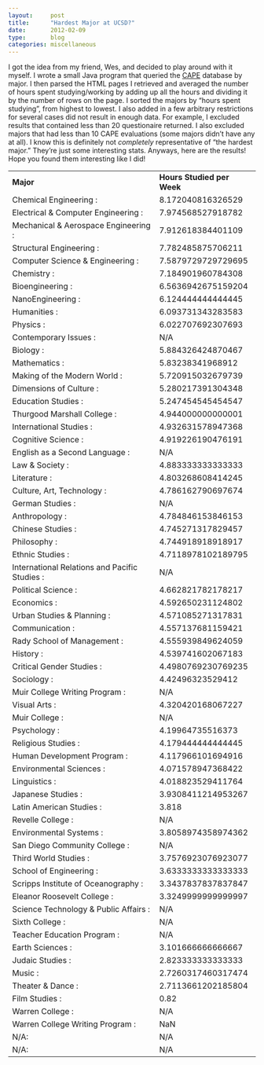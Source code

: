 ```yaml
---
layout:     post
title:      "Hardest Major at UCSD?"
date:       2012-02-09
type:       blog
categories: miscellaneous
---
```

I got the idea from my friend, Wes, and decided to play around with it myself. I wrote a small Java program that queried the [CAPE](http://www.cape.ucsd.edu/stats.html) database by major. I then parsed the HTML pages I retrieved and averaged the number of hours spent studying/working by adding up all the hours and dividing it by the number of rows on the page. I sorted the majors by “hours spent studying”, from highest to lowest. I also added in a few arbitrary restrictions for several cases did not result in enough data. For example, I excluded results that contained less than 20 questionaire returned. I also excluded majors that had less than 10 CAPE evaluations (some majors didn’t have any at all). I know this is definitely not *completely* representative of “the hardest major.” They’re just some interesting stats. Anyways, here are the results! Hope you found them interesting like I did!

<table style="text-align:left;"><tr><td><b>Major</b></td>
<td><b>Hours Studied per Week</b></td>
</tr><tr><td>Chemical Engineering :</td>
<td>8.172040816326529</td>
</tr><tr><td>Electrical &amp; Computer Engineering :</td>
<td>7.974568527918782</td>
</tr><tr><td>Mechanical &amp; Aerospace Engineering :</td>
<td>7.912618384401109</td>
</tr><tr><td>Structural Engineering :</td>
<td>7.782485875706211</td>
</tr><tr><td>Computer Science &amp; Engineering :</td>
<td>7.5879729729729695</td>
</tr><tr><td>Chemistry :</td>
<td>7.184901960784308</td>
</tr><tr><td>Bioengineering :</td>
<td>6.5636942675159204</td>
</tr><tr><td>NanoEngineering :</td>
<td>6.124444444444445</td>
</tr><tr><td>Humanities :</td>
<td>6.093731343283583</td>
</tr><tr><td>Physics :</td>
<td>6.022707692307693</td>
</tr><tr><td>Contemporary Issues :</td>
<td>N/A</td>
</tr><tr><td>Biology :</td>
<td>5.884326424870467</td>
</tr><tr><td>Mathematics :</td>
<td>5.83238341968912</td>
</tr><tr><td>Making of the Modern World :</td>
<td>5.720915032679739</td>
</tr><tr><td>Dimensions of Culture :</td>
<td>5.280217391304348</td>
</tr><tr><td>Education Studies :</td>
<td>5.247454545454547</td>
</tr><tr><td>Thurgood Marshall College :</td>
<td>4.944000000000001</td>
</tr><tr><td>International Studies :</td>
<td>4.932631578947368</td>
</tr><tr><td>Cognitive Science :</td>
<td>4.919226190476191</td>
</tr><tr><td>English as a Second Language :</td>
<td>N/A</td>
</tr><tr><td>Law &amp; Society :</td>
<td>4.883333333333333</td>
</tr><tr><td>Literature :</td>
<td>4.803268608414245</td>
</tr><tr><td>Culture, Art, Technology :</td>
<td>4.786162790697674</td>
</tr><tr><td>German Studies :</td>
<td>N/A</td>
</tr><tr><td>Anthropology :</td>
<td>4.784846153846153</td>
</tr><tr><td>Chinese Studies :</td>
<td>4.745271317829457</td>
</tr><tr><td>Philosophy :</td>
<td>4.744918918918917</td>
</tr><tr><td>Ethnic Studies :</td>
<td>4.7118978102189795</td>
</tr><tr><td>International Relations and Pacific Studies :</td>
<td>N/A</td>
</tr><tr><td>Political Science :</td>
<td>4.662821782178217</td>
</tr><tr><td>Economics :</td>
<td>4.592650231124802</td>
</tr><tr><td>Urban Studies &amp; Planning :</td>
<td>4.571085271317831</td>
</tr><tr><td>Communication :</td>
<td>4.557137681159421</td>
</tr><tr><td>Rady School of Management :</td>
<td>4.555939849624059</td>
</tr><tr><td>History :</td>
<td>4.539741602067183</td>
</tr><tr><td>Critical Gender Studies :</td>
<td>4.4980769230769235</td>
</tr><tr><td>Sociology :</td>
<td>4.42496323529412</td>
</tr><tr><td>Muir College Writing Program :</td>
<td>N/A</td>
</tr><tr><td>Visual Arts :</td>
<td>4.320420168067227</td>
</tr><tr><td>Muir College :</td>
<td>N/A</td>
</tr><tr><td>Psychology :</td>
<td>4.19964735516373</td>
</tr><tr><td>Religious Studies :</td>
<td>4.179444444444445</td>
</tr><tr><td>Human Development Program :</td>
<td>4.117966101694916</td>
</tr><tr><td>Environmental Sciences :</td>
<td>4.071578947368422</td>
</tr><tr><td>Linguistics :</td>
<td>4.018823529411764</td>
</tr><tr><td>Japanese Studies :</td>
<td>3.9308411214953267</td>
</tr><tr><td>Latin American Studies :</td>
<td>3.818</td>
</tr><tr><td>Revelle College :</td>
<td>N/A</td>
</tr><tr><td>Environmental Systems :</td>
<td>3.8058974358974362</td>
</tr><tr><td>San Diego Community College :</td>
<td>N/A</td>
</tr><tr><td>Third World Studies :</td>
<td>3.7576923076923077</td>
</tr><tr><td>School of Engineering :</td>
<td>3.6333333333333333</td>
</tr><tr><td>Scripps Institute of Oceanography :</td>
<td>3.3437837837837847</td>
</tr><tr><td>Eleanor Roosevelt College :</td>
<td>3.3249999999999997</td>
</tr><tr><td>Science Technology &amp; Public Affairs :</td>
<td>N/A</td>
</tr><tr><td>Sixth College :</td>
<td>N/A</td>
</tr><tr><td>Teacher Education Program :</td>
<td>N/A</td>
</tr><tr><td>Earth Sciences :</td>
<td>3.101666666666667</td>
</tr><tr><td>Judaic Studies :</td>
<td>2.823333333333333</td>
</tr><tr><td>Music :</td>
<td>2.7260317460317474</td>
</tr><tr><td>Theater &amp; Dance :</td>
<td>2.7113661202185804</td>
</tr><tr><td>Film Studies :</td>
<td>0.82</td>
</tr><tr><td>Warren College :</td>
<td>N/A</td>
</tr><tr><td>Warren College Writing Program :</td>
<td>NaN</td>
</tr><tr><td>N/A:</td>
<td>N/A</td>
</tr><tr><td>N/A:</td>
<td>N/A</td>
</tr></table>